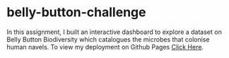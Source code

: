# belly-button-challenge
In this assignment, I built an interactive dashboard to explore a dataset on Belly Button Biodiversity which catalogues the microbes that colonise human navels.
To view my deployment on Github Pages [Click Here](https://deonjoshua.github.io/belly-button-challenge/).

